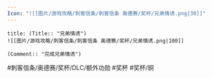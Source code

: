 ```yaml
---
Icon: "![[图片/游戏攻略/刺客信条/刺客信条 奥德赛/奖杯/兄弟情诱.png|30]]"
---
```

```ad-common-bronze-trophy
title: (Title:: "兄弟情诱")
![[图片/游戏攻略/刺客信条/刺客信条 奥德赛/奖杯/兄弟情诱.png|100]]

(Comment:: "完成兄弟情诱")
```

#刺客信条/奥德赛/奖杯/DLC/额外功勋 #奖杯 #奖杯/铜

